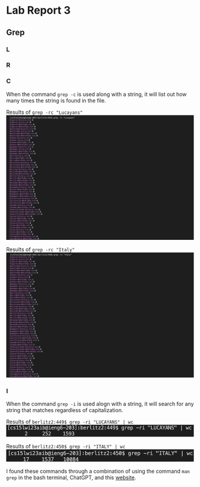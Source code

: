 # Lab Report 3

## Grep

### L

### R

### C

When the command `grep -c` is used along with a string, it will list out how many times the string is found in the file.

Results of `grep -rc "Lucayans"`
![Image](Grep-C-Lucayans.png)

Results of `grep -rc "Italy"`
![Image](Grep-C-Italy.png)

### I

When the command `grep -i` is used alogn with a string, it will search for any string that matches regardless of capitalization.

Results of `berlitz2:449$ grep -ri "LUCAYANS" | wc`
![Image](Grep-I-Lucayans.png)

Results of `berlitz2:450$ grep -ri "ITALY" | wc`
![Image](Grep-I-Italy.png)

I found these commands through a combination of using the command `man grep` in the bash terminal, ChatGPT, and this [website](https://www.thegeekstuff.com/2009/03/15-practical-unix-grep-command-examples/).
